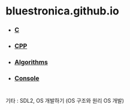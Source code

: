 # bluestronica.github.io


- ###  [C](https://bluestronica.github.io/C/)         
- ###  [CPP](https://bluestronica.github.io/CPP/)  
- ###  [Algorithms](https://bluestronica.github.io/Algorithms/)
- ###  [Console](https://bluestronica.github.io/Console/)

# 

기타 : SDL2, OS 개발하기 (OS 구조와 원리 OS 개발)
